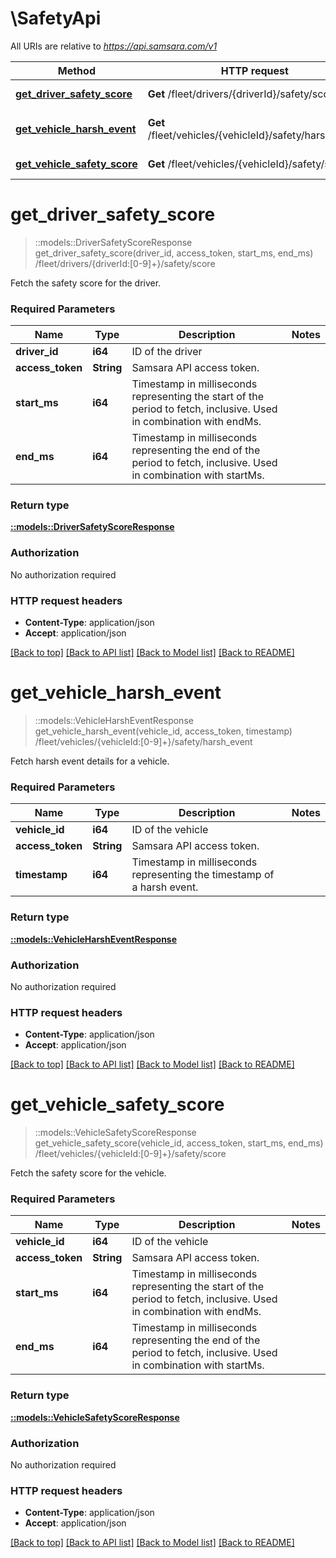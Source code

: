 # \SafetyApi

All URIs are relative to *https://api.samsara.com/v1*

Method | HTTP request | Description
------------- | ------------- | -------------
[**get_driver_safety_score**](SafetyApi.md#get_driver_safety_score) | **Get** /fleet/drivers/{driverId}/safety/score | /fleet/drivers/{driverId:[0-9]+}/safety/score
[**get_vehicle_harsh_event**](SafetyApi.md#get_vehicle_harsh_event) | **Get** /fleet/vehicles/{vehicleId}/safety/harsh_event | /fleet/vehicles/{vehicleId:[0-9]+}/safety/harsh_event
[**get_vehicle_safety_score**](SafetyApi.md#get_vehicle_safety_score) | **Get** /fleet/vehicles/{vehicleId}/safety/score | /fleet/vehicles/{vehicleId:[0-9]+}/safety/score


# **get_driver_safety_score**
> ::models::DriverSafetyScoreResponse get_driver_safety_score(driver_id, access_token, start_ms, end_ms)
/fleet/drivers/{driverId:[0-9]+}/safety/score

Fetch the safety score for the driver.

### Required Parameters

Name | Type | Description  | Notes
------------- | ------------- | ------------- | -------------
  **driver_id** | **i64**| ID of the driver | 
  **access_token** | **String**| Samsara API access token. | 
  **start_ms** | **i64**| Timestamp in milliseconds representing the start of the period to fetch, inclusive. Used in combination with endMs. | 
  **end_ms** | **i64**| Timestamp in milliseconds representing the end of the period to fetch, inclusive. Used in combination with startMs. | 

### Return type

[**::models::DriverSafetyScoreResponse**](DriverSafetyScoreResponse.md)

### Authorization

No authorization required

### HTTP request headers

 - **Content-Type**: application/json
 - **Accept**: application/json

[[Back to top]](#) [[Back to API list]](../README.md#documentation-for-api-endpoints) [[Back to Model list]](../README.md#documentation-for-models) [[Back to README]](../README.md)

# **get_vehicle_harsh_event**
> ::models::VehicleHarshEventResponse get_vehicle_harsh_event(vehicle_id, access_token, timestamp)
/fleet/vehicles/{vehicleId:[0-9]+}/safety/harsh_event

Fetch harsh event details for a vehicle.

### Required Parameters

Name | Type | Description  | Notes
------------- | ------------- | ------------- | -------------
  **vehicle_id** | **i64**| ID of the vehicle | 
  **access_token** | **String**| Samsara API access token. | 
  **timestamp** | **i64**| Timestamp in milliseconds representing the timestamp of a harsh event. | 

### Return type

[**::models::VehicleHarshEventResponse**](VehicleHarshEventResponse.md)

### Authorization

No authorization required

### HTTP request headers

 - **Content-Type**: application/json
 - **Accept**: application/json

[[Back to top]](#) [[Back to API list]](../README.md#documentation-for-api-endpoints) [[Back to Model list]](../README.md#documentation-for-models) [[Back to README]](../README.md)

# **get_vehicle_safety_score**
> ::models::VehicleSafetyScoreResponse get_vehicle_safety_score(vehicle_id, access_token, start_ms, end_ms)
/fleet/vehicles/{vehicleId:[0-9]+}/safety/score

Fetch the safety score for the vehicle.

### Required Parameters

Name | Type | Description  | Notes
------------- | ------------- | ------------- | -------------
  **vehicle_id** | **i64**| ID of the vehicle | 
  **access_token** | **String**| Samsara API access token. | 
  **start_ms** | **i64**| Timestamp in milliseconds representing the start of the period to fetch, inclusive. Used in combination with endMs. | 
  **end_ms** | **i64**| Timestamp in milliseconds representing the end of the period to fetch, inclusive. Used in combination with startMs. | 

### Return type

[**::models::VehicleSafetyScoreResponse**](VehicleSafetyScoreResponse.md)

### Authorization

No authorization required

### HTTP request headers

 - **Content-Type**: application/json
 - **Accept**: application/json

[[Back to top]](#) [[Back to API list]](../README.md#documentation-for-api-endpoints) [[Back to Model list]](../README.md#documentation-for-models) [[Back to README]](../README.md)

